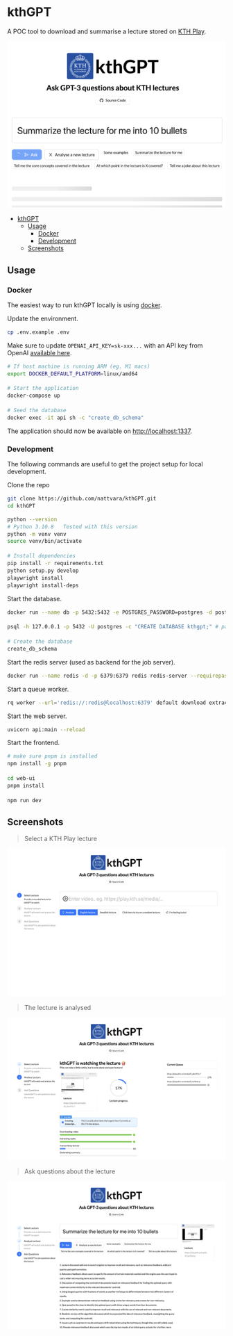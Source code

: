 # kthGPT

A POC tool to download and summarise a lecture stored on [KTH Play](https://play.kth.se).

![Hero image](docs/img/hero.png)

- [kthGPT](#kthgpt)
  - [Usage](#usage)
    - [Docker](#docker)
    - [Development](#development)
  - [Screenshots](#screenshots)


## Usage

### Docker

The easiest way to run kthGPT locally is using [docker](https://www.docker.com/).

Update the environment.

```bash
cp .env.example .env
```

Make sure to update `OPENAI_API_KEY=sk-xxx...` with an API key from OpenAI [available here](https://platform.openai.com/account/api-keys).


```bash
# If host machine is running ARM (eg. M1 macs)
export DOCKER_DEFAULT_PLATFORM=linux/amd64

# Start the application
docker-compose up

# Seed the database
docker exec -it api sh -c "create_db_schema"
```

The application should now be available on [http://localhost:1337](http://localhost:1337).

### Development

The following commands are useful to get the project setup for local development.

Clone the repo

```bash
git clone https://github.com/nattvara/kthGPT.git
cd kthGPT
```

```bash
python --version
# Python 3.10.8   Tested with this version
python -m venv venv
source venv/bin/activate

# Install dependencies
pip install -r requirements.txt
python setup.py develop
playwright install
playwright install-deps
```

Start the database.

```bash
docker run --name db -p 5432:5432 -e POSTGRES_PASSWORD=postgres -d postgres

psql -h 127.0.0.1 -p 5432 -U postgres -c "CREATE DATABASE kthgpt;" # password: postgres

# Create the database
create_db_schema
```

Start the redis server (used as backend for the job server).

```bash
docker run --name redis -d -p 6379:6379 redis redis-server --requirepass redis
```

Start a queue worker.

```bash
rq worker --url='redis://:redis@localhost:6379' default download extract transcribe summarise
```

Start the web server.

```bash
uvicorn api:main --reload
```

Start the frontend.

```bash
# make sure pnpm is installed
npm install -g pnpm

cd web-ui
pnpm install

npm run dev
```

## Screenshots

> Select a KTH Play lecture

![Select](docs/img/select.png)

> The lecture is analysed

![Analyse](docs/img/analyse.png)

> Ask questions about the lecture

![Questions](docs/img/question.png)
